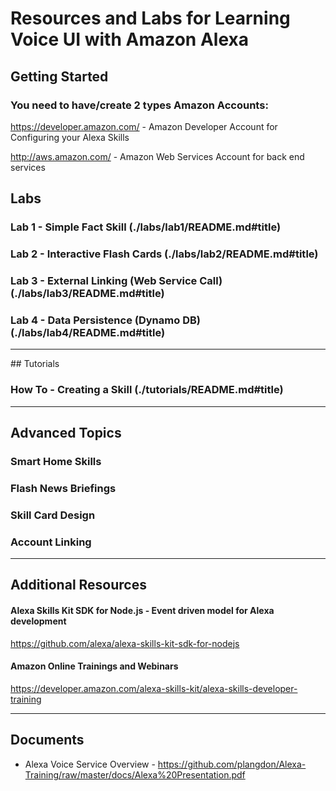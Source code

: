 # Resources and Labs for Learning Voice UI with Amazon Alexa <a id="title"></a>

## Getting Started

### You need to have/create 2 types Amazon Accounts:
   https://developer.amazon.com/ - Amazon Developer Account for Configuring your Alexa Skills

   http://aws.amazon.com/ - Amazon Web Services Account for back end services


## Labs

### Lab 1 - Simple Fact Skill (./labs/lab1/README.md#title)

### Lab 2 - Interactive Flash Cards (./labs/lab2/README.md#title)

### Lab 3 - External Linking (Web Service Call) (./labs/lab3/README.md#title)

### Lab 4 - Data Persistence (Dynamo DB) (./labs/lab4/README.md#title)

<hr />
## Tutorials

### How To - Creating a Skill (./tutorials/README.md#title)


<hr />

## Advanced Topics

### Smart Home Skills

### Flash News Briefings

### Skill Card Design

### Account Linking

<hr />

## Additional Resources

#### Alexa Skills Kit SDK for Node.js - Event driven model for Alexa development

https://github.com/alexa/alexa-skills-kit-sdk-for-nodejs

#### Amazon Online Trainings and Webinars

https://developer.amazon.com/alexa-skills-kit/alexa-skills-developer-training

<hr />

## Documents

  - Alexa Voice Service Overview - https://github.com/plangdon/Alexa-Training/raw/master/docs/Alexa%20Presentation.pdf
